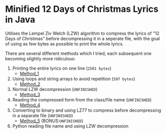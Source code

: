 # Minified 12 Days of Christmas Lyrics in Java

Utilises the Lempel Ziv Welch (LZW) algorithm to compress the lyrics of "12 Days of Christmas" before decompressing it in a seperate file, with the goal of using as few bytes as possible to print the whole lyrics.

There are several different methods which I tried, each subsequent one becoming slightly more ridiculous:

1. Printing the entire lyrics on one line (```2501 bytes```)
   - [Method_1](https://github.com/AlanSmithCS/12-days-of-Christmas/tree/main/Method_1)
2. Using loops and string arrays to avoid repetition (```597 bytes```)
   - [Method_2](https://github.com/AlanSmithCS/12-days-of-Christmas/tree/main/Method_2)
3. Normal LZW decompression (```UNFINISHED```)
   - [Method_3](https://github.com/AlanSmithCS/12-days-of-Christmas/tree/main/Method_3)
4. Reading the compressed form from the class/file name (```UNFINISHED```)
   - [Method_4](https://github.com/AlanSmithCS/12-days-of-Christmas/tree/main/Method_4)
5. Converting to binary and using LZ77 to compress before decompressing in a separate file (```UNFINISHED```)
   - [Method_5](https://github.com/AlanSmithCS/12-days-of-Christmas/tree/main/Method_5)
(BONUS:```UNFINISHED```)
6. Python reading file name and using LZW decompression